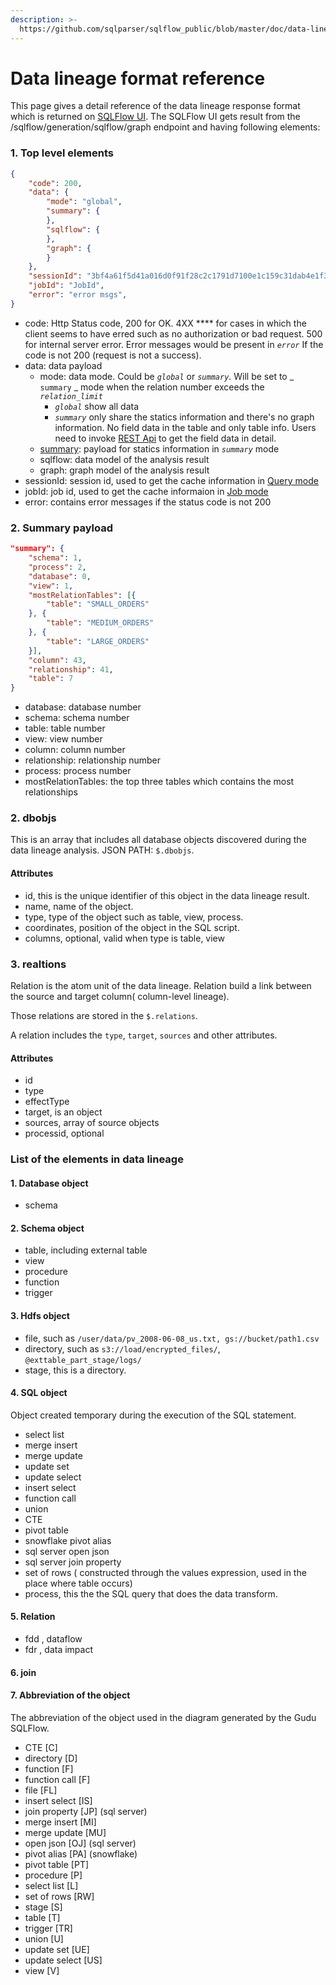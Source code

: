 ```yaml
---
description: >-
  https://github.com/sqlparser/sqlflow_public/blob/master/doc/data-lineage-format/data-lineage-format-reference.md
---
```


# Data lineage format reference

This page gives a detail reference of the data lineage response format which is returned on [SQLFlow UI](../../introduction/ui/).  The SQLFlow UI gets result from the /sqlflow/generation/sqlflow/graph endpoint and having following elements:

### 1. Top level elements

```json
{
	"code": 200,
	"data": {
		"mode": "global",
		"summary": {
		},
		"sqlflow": {
		},
		"graph": {
		}
	},
	"sessionId": "3bf4a61f5d41a016d0f91f28c2c1791d7100e1c159c31dab4e1f3bce603afd1c_1663684880303",
  	"jobId": "JobId",  
	"error": "error msgs",
}
```

* code: Http Status code, 200 for OK. 4XX **** for cases in which the client seems to have erred such as no authorization or bad request. 500 for internal server error. Error messages would be present in _`error`_ If the code is not 200 (request is not a success).
* data: data payload
  * mode: data mode. Could be _`global`_ or _`summary`_. Will be set to _ `summary` _ mode when the relation number exceeds the _`relation_limit`_
    * _`global`_ show all data
    * _`summary`_ only share the statics information and there's no graph information. No field data in the table and only table info. Users need to invoke [REST Api](../../api-docs/sqlflow-rest-api-reference/) to get the field data in detail.
  * [summary](data-lineage-format-reference.md#2.-summary-payload): payload for statics information in _`summary`_ mode
  * sqlflow: data model of the analysis result
  * graph: graph model of the analysis result
* sessionId: session id, used to get the cache information in [Query mode](../../introduction/getting-started/different-modes-in-gudu-sqlflow/query-mode.md)
* jobId: job id, used to get the cache informaion in [Job mode](../../introduction/getting-started/different-modes-in-gudu-sqlflow/job-mode.md)
* error: contains error messages if the status code is not 200

### 2. Summary payload

```json
"summary": {
	"schema": 1,
	"process": 2,
	"database": 0,
	"view": 1,
	"mostRelationTables": [{
		"table": "SMALL_ORDERS"
	}, {
		"table": "MEDIUM_ORDERS"
	}, {
		"table": "LARGE_ORDERS"
	}],
	"column": 43,
	"relationship": 41,
	"table": 7
}
```

* database: database number
* schema: schema number
* table: table number
* view: view number
* column: column number
* relationship: relationship number
* process: process number
* mostRelationTables: the top three tables which contains the most relationships

### 2. dbobjs

This is an array that includes all database objects discovered during the data lineage analysis. JSON PATH: `$.dbobjs`.

#### Attributes

* id, this is the unique identifier of this object in the data lineage result.
* name, name of the object.
* type, type of the object such as table, view, process.
* coordinates, position of the object in the SQL script.
* columns, optional, valid when type is table, view

### 3. realtions

Relation is the atom unit of the data lineage. Relation build a link between the source and target column( column-level lineage).

Those relations are stored in the `$.relations`.

A relation includes the `type`, `target`, `sources` and other attributes.

#### Attributes

* id
* type
* effectType
* target, is an object
* sources, array of source objects
* processid, optional

### List of the elements in data lineage

#### 1. Database object

* schema

#### 2. Schema object

* table, including external table
* view
* procedure
* function
* trigger

#### 3. Hdfs object

* file, such as `/user/data/pv_2008-06-08_us.txt, gs://bucket/path1.csv`
* directory, such as `s3://load/encrypted_files/`, `@exttable_part_stage/logs/`
* stage, this is a directory.

#### 4. SQL object

Object created temporary during the execution of the SQL statement.

* select list
* merge insert
* merge update
* update set
* update select
* insert select
* function call
* union
* CTE
* pivot table
* snowflake pivot alias
* sql server open json
* sql server join property
* set of rows ( constructed through the values expression, used in the place where table occurs)
* process, this the the SQL query that does the data transform.

#### 5. Relation

* fdd , dataflow
* fdr , data impact

#### 6. join

#### 7. Abbreviation of the object

The abbreviation of the object used in the diagram generated by the Gudu SQLFlow.

* CTE \[C]
* directory \[D]
* function \[F]
* function call \[F]
* file \[FL]
* insert select \[IS]
* join property \[JP] (sql server)
* merge insert \[MI]
* merge update \[MU]
* open json \[OJ] (sql server)
* pivot alias \[PA] (snowflake)
* pivot table \[PT]
* procedure \[P]
* select list \[L]
* set of rows \[RW]
* stage \[S]
* table \[T]
* trigger \[TR]
* union \[U]
* update set \[UE]
* update select \[US]
* view \[V]
